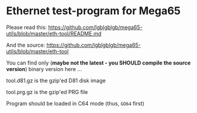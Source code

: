 # Ethernet test-program for Mega65

Please read this: https://github.com/lgblgblgb/mega65-utils/blob/master/eth-tool/README.md

And the source: https://github.com/lgblgblgb/mega65-utils/blob/master/eth-tool

You can find only (**maybe not the latest - you SHOULD compile the source version**) binary version here ...

tool.d81.gz is the gzip'ed D81 disk image

tool.prg.gz is the gzip'ed PRG file

Program should be loaded in C64 mode (thus, `GO64` first)
